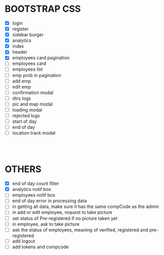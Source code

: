 # BOOTSTRAP CSS

- [x] login
- [x] register
- [x] sidebar burger
- [x] analytics
- [x] index
- [x] header
- [x] employees card pagination
- [ ] employees card
- [ ] employees list
- [ ] emp prob in pagination
- [ ] add emp
- [ ] edit emp
- [ ] confirmation modal
- [ ] dtrs logs
- [ ] pic and map modal
- [ ] loading modal
- [ ] rejected logs
- [ ] start of day
- [ ] end of day
- [ ] location track modal

<BR>

<BR>

# OTHERS
- [x] end of day count filter
- [x] analytics notif box
- [ ] employees notif box
- [ ] end of day error in processing data
- [ ] in getting all data, make sure it has the same compCode as the admin
- [ ] in add or edit employee, request to take picture
- [ ] set status of Pre-registered if no picture taken yet
- [ ] in employee, ask to take picture 
- [ ] ask the status of employees, meaning of verified, registered and pre-registered
- [ ] add logout
- [ ] add tokens and compcode